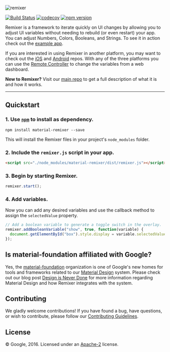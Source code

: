 ![remixer](https://cdn.rawgit.com/material-foundation/material-remixer-js/develop/docs/assets/lockup_remixer_for_web.svg)

[![Build Status](https://travis-ci.org/material-foundation/material-remixer-js.svg?branch=develop)](https://travis-ci.org/material-foundation/material-remixer-js) [![codecov](https://codecov.io/gh/material-foundation/material-remixer-js/branch/develop/graph/badge.svg)](https://codecov.io/gh/material-foundation/material-remixer-js) [![npm version](https://badge.fury.io/js/material-remixer.svg)](https://badge.fury.io/js/material-remixer)

Remixer is a framework to iterate quickly on UI changes by allowing you to adjust UI variables without needing to rebuild (or even restart) your app. You can adjust Numbers, Colors, Booleans, and Strings. To see it in action check out the [example app](https://github.com/material-foundation/material-remixer-js/tree/develop/examples).

If you are interested in using Remixer in another platform, you may want to check out the [iOS](https://github.com/material-foundation/material-remixer-ios) and [Android](https://github.com/material-foundation/material-remixer-android) repos. With any of the three platforms you can use the [Remote Controller](https://github.com/material-foundation/material-remixer-remote-web) to change the variables from a web dashboard.

**New to Remixer?** Visit our [main repo](https://github.com/material-foundation/material-remixer) to get a full description of what it is and how it works.
- - -

## Quickstart

### 1. Use [`npm`](https://www.npmjs.com/) to install as dependency.

`npm install material-remixer --save`

This will install the Remixer files in your project's `node_modules` folder.

### 2. Include the `remixer.js` script in your app.

```html
<script src="./node_modules/material-remixer/dist/remixer.js"></script>
```

### 3. Begin by starting Remixer.

```javascript
remixer.start();
```

### 4. Add variables.
Now you can add any desired variables and use the callback method to assign the `selectedValue` property.

```javascript
// Add a boolean variable to generate a toggle switch in the overlay.
remixer.addBooleanVariable("show", true, function(variable) {
  document.getElementById("box").style.display = variable.selectedValue ? "block" : "none";
});
```

## Is material-foundation affiliated with Google?

Yes, the [material-foundation](https://github.com/material-foundation) organization is one of Google's new homes for tools and frameworks related to our [Material Design](https://material.io) system. Please check out our blog post [Design is Never Done](https://design.google.com/articles/design-is-never-done/) for more information regarding Material Design and how Remixer integrates with the system.

## Contributing

We gladly welcome contributions! If you have found a bug, have questions, or wish to contribute, please follow our [Contributing Guidelines](https://github.com/material-foundation/material-remixer-js/blob/develop/CONTRIBUTING.md).

## License

© Google, 2016. Licensed under an [Apache-2](https://github.com/material-foundation/material-remixer-js/blob/develop/LICENSE) license.
